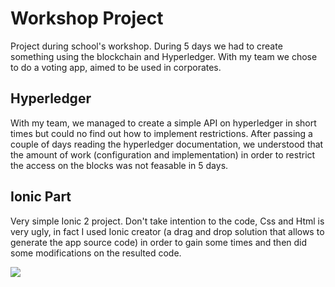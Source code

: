 # Workshop Project

Project during school's workshop. During 5 days we had to create something using the blockchain and Hyperledger. With my team we chose to do a voting app, aimed to be used in corporates.

## Hyperledger

With my team, we managed to create a simple API on hyperledger in short times but could no find out how to implement restrictions. After passing a couple of days reading the hyperledger documentation, we understood that the amount of work (configuration and implementation) in order to restrict the access on the blocks was not feasable in 5 days.

## Ionic Part

Very simple Ionic 2 project. Don't take intention to the code, Css and Html is very ugly, in fact I used Ionic creator (a drag and drop solution that allows to generate the app source code) in order to gain some times and then did some modifications on the resulted code.

![](http://www.reactiongifs.us/wp-content/uploads/2013/10/nuh_uh_conan_obrien.gif)
